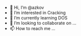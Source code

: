 - 👋 Hi, I’m @azkov
- 👀 I’m interested in Cracking
- 🌱 I’m currently learning DOS
- 💞️ I’m looking to collaborate on ...
- 📫 How to reach me ...

<!---
azkov/azkov is a ✨ special ✨ repository because its `README.md` (this file) appears on your GitHub profile.
You can click the Preview link to take a look at your changes.
--->
